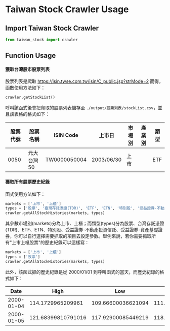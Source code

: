 Taiwan Stock Crawler Usage
========

Import Taiwan Stock Crawler
--------

```python
from taiwan_stock import crawler
```

Function Usage
--------

#### 獲取台灣股市股票列表 ####

股票列表是爬取 https://isin.twse.com.tw/isin/C_public.jsp?strMode=2 而得，函數使用方法如下：

```python
crawler.getStockList()
```

呼叫該函式後會把爬取的股票列表儲存至 `./output/股票列表/stockList.csv`，並且該表格的格式如下：

| 股票代號 | 股票名稱 | ISIN Code | 上市日 | 市場別 | 產業別 | 類型 |
| --- | --- | --- | --- | --- | --- | --- |
| 0050 | 元大台灣50 | TW0000050004 | 2003/06/30 | 上市 |  | ETF |

#### 獲取所有股票歷史紀錄 ####

函式使用方法如下：

```python
markets = ['上市', '上櫃']
types = ['股票', '臺灣存託憑證(TDR)', 'ETF', 'ETN', '特別股', '受益證券-不動產投資信託', '受益證券-資產基礎證券']
crawler.getAllStockHistories(markets, types)
```

其參數市場別(markets)分為上市、上櫃；而類型(types)分為股票、台灣存託憑證(TDR)、ETF、ETN、特別股、受益證券-不動產投資信託、受益證券-資產基礎證券，你可以自行選擇需要抓取的項目去設定參數。舉例來說，若你需要抓取所有"上市上櫃股票"的歷史紀錄可以這樣寫：

```python
markets = ['上市', '上櫃']
types = ['股票']
crawler.getAllStockHistories(markets, types)
```

此外，該函式抓的歷史紀錄是從 2000/01/01 到呼叫函式的當天，而歷史紀錄的格式如下：

| Date | High | Low | Open | Close | Volume | Adj Close |
| --- | --- | --- | --- | --- | --- | --- |
| 2000-01-04 | 114.1729965209961 | 109.66600036621094 | 111.54399871826172 | 114.1729965209961 | 57504806.0 | 106.16334533691406 |
| 2000-01-05 | 121.68399810791016 | 117.92900085449219 | 118.68000030517578 | 121.68399810791016 | 114795057.0 | 113.14742279052734 |